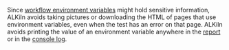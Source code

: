 Since [workflow environment variables](../writing_tests.mdx#env-vars) might hold sensitive information, ALKiln avoids taking pictures or downloading the HTML of pages that use environment variables, even when the test has an error on that page. ALKiln avoids printing the value of an environment variable anywhere in the [report](../writing_tests.mdx#reports) or in the [console log](../writing_tests.mdx#console).

<!--
TODO: ALKiln:
- A Step that pauses pictures
- A Step that resumes pictures
-->
